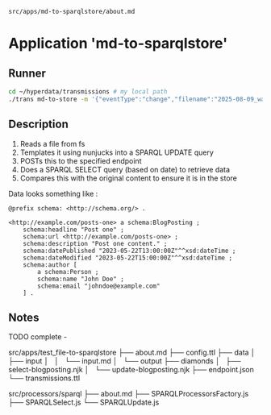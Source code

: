 `src/apps/md-to-sparqlstore/about.md`

# Application 'md-to-sparqlstore'

## Runner

```sh
cd ~/hyperdata/transmissions # my local path
./trans md-to-store -m '{"eventType":"change","filename":"2025-08-09_watch.md","sourcePath":"/home/danny/sites/danny.ayers.name/postcraft/content/raw/entries/2025-08-09_watch.md","watchDir":"/home/danny/sites/danny.ayers.name/postcraft/content/raw/entries","timestamp":"2025-08-10T07:13:46.470Z"}' /home/danny/sites/danny.ayers.name/postcraft
```

## Description

1. Reads a file from fs
2. Templates it using nunjucks into a SPARQL UPDATE query
3. POSTs this to the specified endpoint
4. Does a SPARQL SELECT query (based on date) to retrieve data
5. Compares this with the original content to ensure it is in the store

Data looks something like :

```turtle
@prefix schema: <http://schema.org/> .

<http://example.com/posts-one> a schema:BlogPosting ;
    schema:headline "Post one" ;
    schema:url <http://example.com/posts-one> ;
    schema:description "Post one content." ;
    schema:datePublished "2023-05-22T13:00:00Z"^^xsd:dateTime ;
    schema:dateModified "2023-05-22T15:00:00Z"^^xsd:dateTime ;
    schema:author [
        a schema:Person ;
        schema:name "John Doe" ;
        schema:email "johndoe@example.com"
    ] .
```

## Notes

TODO complete -

src/apps/test_file-to-sparqlstore
├── about.md
├── config.ttl
├── data
│   ├── input
│   │   └── input.md
│   └── output
├── diamonds
│   ├── select-blogposting.njk
│   └── update-blogposting.njk
├── endpoint.json
└── transmissions.ttl

src/processors/sparql
├── about.md
├── SPARQLProcessorsFactory.js
├── SPARQLSelect.js
└── SPARQLUpdate.js

